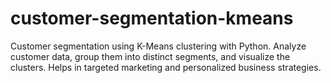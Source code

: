 # customer-segmentation-kmeans
Customer segmentation using K-Means clustering with Python. Analyze customer data, group them into distinct segments, and visualize the clusters. Helps in targeted marketing and personalized business strategies.
